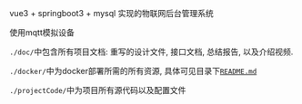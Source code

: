vue3 + springboot3 + mysql 实现的物联网后台管理系统

使用mqtt模拟设备

`./doc/`中包含所有项目文档: 重写的设计文件, 接口文档, 总结报告, 以及介绍视频.

`./docker/`中为docker部署所需的所有资源, 具体可见目录下[`README.md`](docker/README.md)

`./projectCode/`中为项目所有源代码以及配置文件

